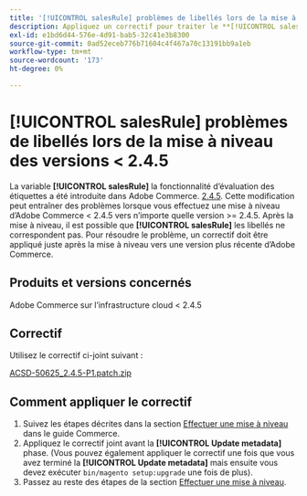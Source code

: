 ```yaml
---
title: '[!UICONTROL salesRule] problèmes de libellés lors de la mise à niveau à partir des versions &lt; 2.4.5'
description: Appliquez un correctif pour traiter le **[!UICONTROL salesRule]Problèmes ** lors de la mise à niveau à partir des versions d’Adobe Commerce &lt; 2.4.5.
exl-id: e1bd6d44-576e-4d91-bab5-32c41e3b8300
source-git-commit: 0ad52eceb776b71604c4f467a70c13191bb9a1eb
workflow-type: tm+mt
source-wordcount: '173'
ht-degree: 0%

---
```


# **[!UICONTROL salesRule]** problèmes de libellés lors de la mise à niveau des versions &lt; 2.4.5

La variable **[!UICONTROL salesRule]** la fonctionnalité d’évaluation des étiquettes a été introduite dans Adobe Commerce. [2.4.5](/docs/commerce-operations/release/notes/adobe-commerce/2-4-5.html). Cette modification peut entraîner des problèmes lorsque vous effectuez une mise à niveau d’Adobe Commerce &lt; 2.4.5 vers n’importe quelle version >= 2.4.5. Après la mise à niveau, il est possible que **[!UICONTROL salesRule]** les libellés ne correspondent pas. Pour résoudre le problème, un correctif doit être appliqué juste après la mise à niveau vers une version plus récente d’Adobe Commerce.

## Produits et versions concernés

Adobe Commerce sur l’infrastructure cloud &lt; 2.4.5

## Correctif

Utilisez le correctif ci-joint suivant :

[ACSD-50625_2.4.5-P1.patch.zip](assets/ACSD-50625_2.4.5-p1.patch.zip)

## Comment appliquer le correctif

1. Suivez les étapes décrites dans la section [Effectuer une mise à niveau](https://experienceleague.adobe.com/docs/commerce-operations/upgrade-guide/implementation/perform-upgrade.html) dans le guide Commerce.
1. Appliquez le correctif joint avant la **[!UICONTROL Update metadata]** phase.
(Vous pouvez également appliquer le correctif une fois que vous avez terminé la **[!UICONTROL Update metadata]** mais ensuite vous devez exécuter `bin/magento setup:upgrade` une fois de plus).
1. Passez au reste des étapes de la section [Effectuer une mise à niveau](https://experienceleague.adobe.com/docs/commerce-operations/upgrade-guide/implementation/perform-upgrade.html).
